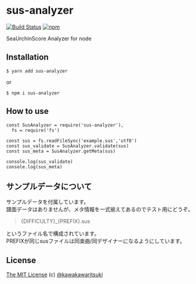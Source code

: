 # sus-analyzer
[![Build Status](https://travis-ci.org/KawakawaRitsuki/sus-analyzer.svg?branch=master)](https://travis-ci.org/KawakawaRitsuki/sus-analyzer)
[![npm](https://img.shields.io/npm/v/sus-analyzer.svg)](https://www.npmjs.com/package/sus-analyzer)

SeaUrchinScore Analyzer for node

## Installation

```
$ yarn add sus-analyzer
```

or

```
$ npm i sus-analyzer
```

## How to use

```
const SusAnalyzer = require('sus-analyzer'),
  fs = require('fs')

const sus = fs.readFileSync('example.sus','utf8')
const sus_validate = SusAnalyzer.validate(sus)
const sus_meta = SusAnalyzer.getMeta(sus)

console.log(sus_validate)
console.log(sus_meta)
```

## サンプルデータについて
サンプルデータを付属しています。   
譜面データはありませんが、メタ情報を一式揃えてあるのでテスト用にどうぞ。   

> {DIFFICULTY}\_{PREFIX}.sus

というファイル名で構成されています。   
PREFIXが同じsusファイルは同楽曲/同デザイナーになるようにしています。

## License
[The MIT License](http://kawakawaritsuki.mit-license.org) (c) [@kawakawaritsuki](https://github.com/kawakawaritsuki)
